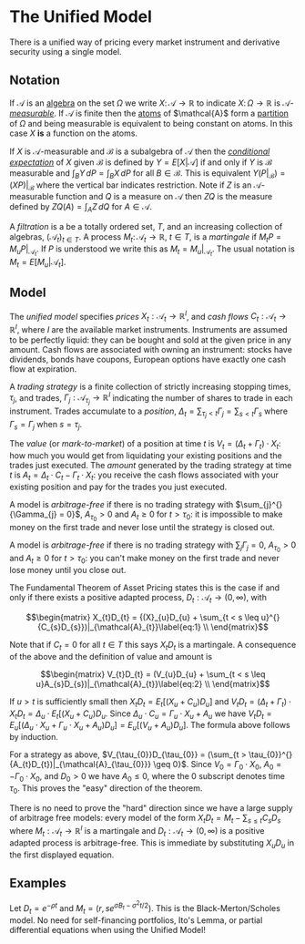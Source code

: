 # The Unified Model 

There is a unified way of pricing every market instrument and derivative
security using a single model.

## Notation

If $\mathcal{A}$ is an
[algebra](https://en.wikipedia.org/wiki/Algebra_of_sets)
on the set $\Omega$ we write
$X\colon\mathcal{A}\to\mathbb{R}$ to indicate $X\colon\Omega\to\mathbb{R}$
is $\mathcal{A}$-[*measurable*](https://en.wikipedia.org/wiki/Measurable_function).
If $\mathcal{A}$ is finite then the
[atoms](https://en.wikipedia.org/wiki/Atom_(measure_theory))
of $\mathcal{A}$ form a
[partition](https://en.wikipedia.org/wiki/Partition_of_a_set)
of $\Omega$ and being measurable is
equivalent to being constant on atoms. In this case $X$ **is** a function
on the atoms.

If $X$ is $\mathcal{A}$-measurable and $\mathcal{B}$ is a subalgebra
of $\mathcal{A}$ then the
[*conditional expectation*](https://en.wikipedia.org/wiki/Conditional_expectation)
of $X$ given
$\mathcal{B}$ is defined by $Y = E\left\lbrack X \middle| \mathcal{A}\right\rbrack$ if and only
if $Y$ is $\mathcal{B}$ measurable and $\int_B Y\,dP = \int_B X\,dP$
for all $B\in\mathcal{B}$. This is equivalent $Y(P|_\mathcal{B})
= (XP)|_\mathcal{B}$ where the vertical bar indicates restriction.
Note if $Z$ is an $\mathcal{A}$-measurable function and $Q$ is a measure on
$\mathcal{A}$ then $ZQ$ is the measure defined by $ZQ(A) = \int_A Z\,dQ$
for $A\in\mathcal{A}$.

A _filtration_ is a be a totally ordered set, $T$, and an increasing
collection of algebras, $(\mathcal{A}_t)_{t\in T}$.  A process
$M_{t}\colon\mathcal{A}_{t} \rightarrow \mathbb{R}$, $t\in T$, is
a *martingale* if $M_{t}P = M_{u}P|_{\mathcal{A}_{t}}$.  If $P$ is
understood we write this as $M_{t} = M_{u}|_{\mathcal{A}_{t}}$. The
usual notation is $M_{t} = E\left\lbrack M_{u} \middle| \mathcal{A}_{t}
\right\rbrack.$

## Model

The *unified model* specifies *prices*
$X_{t}:\mathcal{A}_{t} \rightarrow \mathbb{R}^{I}$, and *cash flows*
$C_{t}:\mathcal{A}_{t} \rightarrow \mathbb{R}^{I}$, where $I$ are the
available market instruments. Instruments are assumed to be
perfectly liquid: they can be bought and sold at the given price in any
amount. Cash flows are associated with owning an instrument: stocks have
dividends, bonds have coupons, European options have exactly one cash flow
at expiration.

A *trading strategy* is a finite collection of strictly increasing
stopping times, $\tau_{j}$, and trades,
$\Gamma_{j}:\mathcal{A}_{\tau_{j}} \rightarrow \mathbb{R}^{I}$ indicating
the number of shares to trade in each instrument. Trades accumulate to a
*position*,
$\Delta_{t} = \sum_{\tau_{j} < t}\Gamma_{j} = \sum_{s < t}\Gamma_{s}$
where $\Gamma_{s} = \Gamma_{j}$ when $s = \tau_{j}$.

The *value* (or *mark-to-market*) of a position at time $t$ is
$V_{t} = \left( \Delta_{t} + \Gamma_{t} \right) \cdot X_{t}$:
how much you would get from liquidating
your existing positions and the trades just executed.
The *amount* generated by the trading strategy at time $t$ is
$A_{t} = \Delta_{t} \cdot C_{t} - \Gamma_{t} \cdot X_{t}$: you receive
the cash flows associated with your existing position and pay for the
trades you just executed.

A model is *arbitrage-free* if there is no trading strategy with
$\sum_{j}^{}{\Gamma_{j} = 0}$, $A_{\tau_{0}} > 0$ and
$A_{t} \geq 0$ for $t > \tau_{0}$: it is impossible to make money on
the first trade and never lose until the strategy is closed out.

A model is *arbitrage-free* if there is no trading strategy with
$\sum_{j}{\Gamma_{j} = 0}$, $A_{\tau_{0}} > 0$ and $A_{t} \geq 0$ for
$t > \tau_{0}$: you can't make money on the first trade and never lose
money until you close out.

The Fundamental Theorem of Asset
Pricing states this is the case if and only if there exists a positive
adapted process,
$D_{t}:\mathcal{A}_{t} \rightarrow \left( 0,\infty \right)$, with

$$\begin{matrix}
X_{t}D_{t} = {(X}_{u}D_{u} + \sum_{t < s \leq u}^{}{C_{s}D_{s}})|_{\mathcal{A}_{t}}\label{eq:1} \\
\end{matrix}$$

Note that if $C_{t} = 0$ for all $t \in T$ this says $X_{t}D_{t}$ is a
martingale. A consequence of the above and the definition of value and amount is

$$\begin{matrix}
V_{t}D_{t} = (V_{u}D_{u} + \sum_{t < s \leq u}A_{s}D_{s})|_{\mathcal{A}_{t}}\label{eq:2} \\
\end{matrix}$$

If $u > t$ is sufficiently small then $X_{t} D_{t} = E_t[(X_u + C_u) D_u]$ and
$V_{t} D_t = (\Delta_{t} + \Gamma_t)\cdot X_{t} D_t = \Delta_u\cdot E_{t}[(X_u + C_u)D_u$.
Since $\Delta_u\cdot C_u = \Gamma_u\cdot X_u + A_u$ we have
$V_{t} D_t = E_u[(\Delta_u\cdot X_u + \Gamma_u\cdot X_u + A_u) D_u] = E_u[(V_u + A_u)D_u]$. The
formula above follows by induction.

For a strategy as above,
$V_{\tau_{0}}D_{\tau_{0}} = (\sum_{t > \tau_{0}}^{}{A_{t}D_{t})|_{\mathcal{A}_{\tau_{0}}} \geq 0}$.
Since $V_{0} = \Gamma_{0} \cdot X_{0}$,
$A_{0} = - \Gamma_{0} \cdot X_{0}$, and $D_{0} > 0$ we have
$A_{0} \leq 0$, where the 0 subscript denotes time $\tau_{0}$.
This proves the "easy" direction of the theorem.

There is no need to prove the "hard" direction since we have a large supply of arbitrage free models:
every model of the form
$X_{t}D_{t} = M_{t} - \sum_{s \leq t}{C_{s}D_{s}}$ where
$M_{t}:\mathcal{A}_{t} \rightarrow \mathbb{R}^{I}$ is a martingale and
$D_{t}:\mathcal{A}_{t} \rightarrow (0,\infty)$ is a positive adapted
process is arbitrage-free. This is immediate by substituting
$X_{u}D_{u}$ in the first displayed equation.

## Examples

Let $D_t = e^{-\rho t}$ and $M_t = (r, s e^{\sigma B_t - \sigma^2
t/2})$. This is the Black-Merton/Scholes model. No need for self-financing
portfolios, Ito's Lemma, or partial differential equations when using
the Unified Model!
